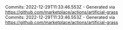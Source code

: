 Commits: 2022-12-29T11:33:46.553Z - Generated via https://github.com/marketplace/actions/artificial-grass
<br>
Commits: 2022-12-29T11:33:46.553Z - Generated via https://github.com/marketplace/actions/artificial-grass
<br>
